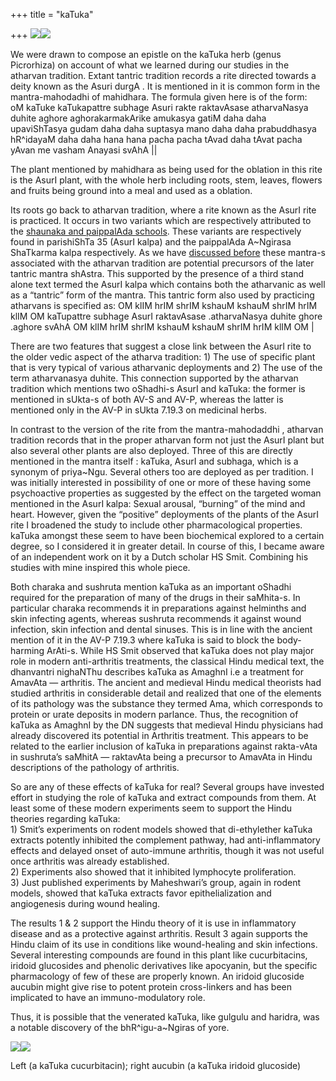 +++
title = "kaTuka"

+++
[![](https://i0.wp.com/bp2.blogger.com/_ZhvcTTaaD_4/Rzam7FySfNI/AAAAAAAAAQM/9DOBg4S29Pw/s320/kaTuka_shoot.png)](http://bp2.blogger.com/_ZhvcTTaaD_4/Rzam7FySfNI/AAAAAAAAAQM/9DOBg4S29Pw/s1600-h/kaTuka_shoot.png)[![](https://i1.wp.com/bp2.blogger.com/_ZhvcTTaaD_4/Rzam9FySfOI/AAAAAAAAAQU/Fl2EbuS3sag/s320/kaTuka_root.png)](http://bp2.blogger.com/_ZhvcTTaaD_4/Rzam9FySfOI/AAAAAAAAAQU/Fl2EbuS3sag/s1600-h/kaTuka_root.png)

We were drawn to compose an epistle on the kaTuka herb (genus
Picrorhiza) on account of what we learned during our studies in the
atharvan tradition. Extant tantric tradition records a rite directed
towards a deity known as the Asuri durgA . It is mentioned in it is
common form in the mantra-mahodadhi of mahidhara. The formula given here
is of the form:  
oM kaTuke kaTukapattre subhage Asuri rakte raktavAsase atharvaNasya
duhite aghore aghorakarmakArike amukasya gatiM daha daha upaviShTasya
gudam daha daha suptasya mano daha daha prabuddhasya hR^idayaM daha daha
hana hana pacha pacha tAvad daha tAvat pacha yAvan me vasham Anayasi
svAhA ||

The plant mentioned by mahidhara as being used for the oblation in this
rite is the AsurI plant, with the whole herb including roots, stem,
leaves, flowers and fruits being ground into a meal and used as a
oblation.

Its roots go back to atharvan tradition, where a rite known as the AsurI
rite is practiced. It occurs in two variants which are respectively
attributed to the [shaunaka and paippalAda
schools](http://manollasa.blogspot.com/2007/08/some-notes-on-evolution-of-mantra.html).
These variants are respectively found in parishiShTa 35 (AsurI kalpa)
and the paippalAda A\~Ngirasa ShaTkarma kalpa respectively. As we have
[discussed
before](http://manollasa.blogspot.com/2007/08/some-notes-on-evolution-of-mantra.html)
these mantra-s associated with the atharvan tradition are potential
precursors of the later tantric mantra shAstra. This supported by the
presence of a third stand alone text termed the AsurI kalpa which
contains both the atharvanic as well as a “tantric” form of the mantra.
This tantric form also used by practicing atharvans is specified as: OM
klIM hrIM shrIM kshauM kshauM shrIM hrIM klIM OM kaTupattre subhage
AsurI raktavAsase .atharvaNasya duhite ghore .aghore svAhA OM klIM hrIM
shrIM kshauM kshauM shrIM hrIM klIM OM |

There are two features that suggest a close link between the AsurI rite
to the older vedic aspect of the atharva tradition: 1) The use of
specific plant that is very typical of various atharvanic deployments
and 2) The use of the term atharvanasya duhite. This connection
supported by the atharvan tradition which mentions two oShadhi-s AsurI
and kaTuka: the former is mentioned in sUkta-s of both AV-S and AV-P,
whereas the latter is mentioned only in the AV-P in sUkta 7.19.3 on
medicinal herbs.

In contrast to the version of the rite from the mantra-mahodaddhi ,
atharvan tradition records that in the proper atharvan form not just the
AsurI plant but also several other plants are also deployed. Three of
this are directly mentioned in the mantra itself : kaTuka, AsurI and
subhaga, which is a synonym of priya\~Ngu. Several others too are
deployed as per tradition. I was initially interested in possibility of
one or more of these having some psychoactive properties as suggested by
the effect on the targeted woman mentioned in the AsurI kalpa: Sexual
arousal, “burning” of the mind and heart. However, given the “positive”
deployments of the plants of the AsurI rite I broadened the study to
include other pharmacological properties. kaTuka amongst these seem to
have been biochemical explored to a certain degree, so I considered it
in greater detail. In course of this, I became aware of an independent
work on it by a Dutch scholar HS Smit. Combining his studies with mine
inspired this whole piece.

Both charaka and sushruta mention kaTuka as an important oShadhi
required for the preparation of many of the drugs in their saMhita-s. In
particular charaka recommends it in preparations against helminths and
skin infecting agents, whereas sushruta recommends it against wound
infection, skin infection and dental sinuses. This is in line with the
ancient mention of it in the AV-P 7.19.3 where kaTuka is said to block
the body-harming ArAti-s. While HS Smit observed that kaTuka does not
play major role in modern anti-arthritis treatments, the classical Hindu
medical text, the dhanvantri nighaNThu describes kaTuka as AmaghnI i.e a
treatment for AmavAta — arthritis. The ancient and medieval Hindu
medical theorists had studied arthritis in considerable detail and
realized that one of the elements of its pathology was the substance
they termed Ama, which corresponds to protein or urate deposits in
modern parlance. Thus, the recognition of kaTuka as AmaghnI by the DN
suggests that medieval Hindu physicians had already discovered its
potential in Arthritis treatment. This appears to be related to the
earlier inclusion of kaTuka in preparations against rakta-vAta in
sushruta’s saMhitA — raktavAta being a precursor to AmavAta in Hindu
descriptions of the pathology of arthritis.

So are any of these effects of kaTuka for real? Several groups have
invested effort in studying the role of kaTuka and extract compounds
from them. At least some of these modern experiments seem to support the
Hindu theories regarding kaTuka:  
1\) Smit’s experiments on rodent models showed that di-ethylether kaTuka
extracts potently inhibited the complement pathway, had
anti-inflammatory effects and delayed onset of auto-immune arthritis,
though it was not useful once arthritis was already established.  
2\) Experiments also showed that it inhibited lymphocyte
proliferation.  
3\) Just published experiments by Maheshwari’s group, again in rodent
models, showed that kaTuka extracts favor epithelialization and
angiogenesis during wound healing.

The results 1 & 2 support the Hindu theory of it is use in inflammatory
disease and as a protective against arthritis. Result 3 again supports
the Hindu claim of its use in conditions like wound-healing and skin
infections. Several interesting compounds are found in this plant like
cucurbitacins, iridoid glucosides and phenolic derivatives like
apocyanin, but the specific pharmacology of few of these are properly
known. An iridoid glucoside aucubin might give rise to potent protein
cross-linkers and has been implicated to have an immuno-modulatory role.

Thus, it is possible that the venerated kaTuka, like gulgulu and
haridra, was a notable discovery of the bhR^igu-a\~Ngiras of yore.

[![](https://i0.wp.com/bp0.blogger.com/_ZhvcTTaaD_4/Rz6SWlIKzII/AAAAAAAAAQk/y3DKs5ahoQs/s320/kaTuka_cucurbitin.gif)](http://bp0.blogger.com/_ZhvcTTaaD_4/Rz6SWlIKzII/AAAAAAAAAQk/y3DKs5ahoQs/s1600-h/kaTuka_cucurbitin.gif)[![](https://i1.wp.com/bp1.blogger.com/_ZhvcTTaaD_4/Rz6SV1IKzHI/AAAAAAAAAQc/bEKeWbNCxEc/s320/kaTuka_aucubin.gif)](http://bp1.blogger.com/_ZhvcTTaaD_4/Rz6SV1IKzHI/AAAAAAAAAQc/bEKeWbNCxEc/s1600-h/kaTuka_aucubin.gif)

Left (a kaTuka cucurbitacin); right aucubin (a kaTuka iridoid glucoside)
